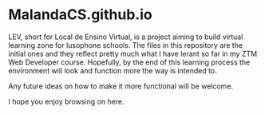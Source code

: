 # MalandaCS.github.io
LEV, short for Local de Ensino Virtual, is a project aiming to build virtual learning zone for lusophone schools.
The files in this repository are the initial ones and they reflect pretty much what I have lerant so far in my ZTM Web Developer course.
Hopefully, by the end of this learning process the environment will look and function more the way is intended to.

Any future ideas on how to make it more functional will be welcome.

I hope you enjoy browsing on here.
